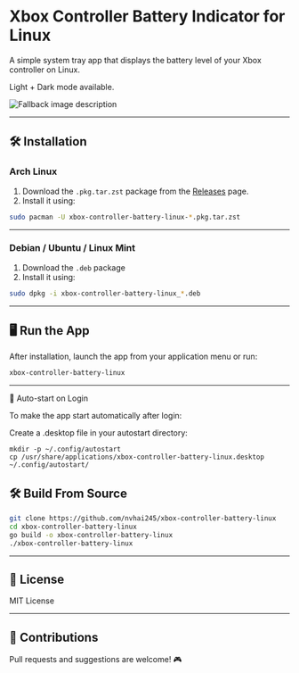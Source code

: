 
# Xbox Controller Battery Indicator for Linux

A simple system tray app that displays the battery level of your Xbox controller on Linux.

Light + Dark mode available.

<picture>
  <source media="(prefers-color-scheme: dark)" srcset="images/battery-dark.gif">
  <source media="(prefers-color-scheme: light)" srcset="images/battery-light.gif">
  <img alt="Fallback image description" src="images/battery-dark.png">
</picture>

---

## 🛠️ Installation

### Arch Linux

1. Download the `.pkg.tar.zst` package from the [Releases](https://github.com/nvhai245/xbox-controller-battery-linux/releases) page.  
2. Install it using:

```bash
sudo pacman -U xbox-controller-battery-linux-*.pkg.tar.zst
```

---

### Debian / Ubuntu / Linux Mint

1. Download the `.deb` package  
2. Install it using:

```bash
sudo dpkg -i xbox-controller-battery-linux_*.deb
```

---

## 🖥️ Run the App

After installation, launch the app from your application menu or run:

```bash
xbox-controller-battery-linux
```

---
🔄 Auto-start on Login

To make the app start automatically after login:

Create a .desktop file in your autostart directory:

```
mkdir -p ~/.config/autostart
cp /usr/share/applications/xbox-controller-battery-linux.desktop ~/.config/autostart/
```

## 🛠️ Build From Source

```bash
git clone https://github.com/nvhai245/xbox-controller-battery-linux
cd xbox-controller-battery-linux
go build -o xbox-controller-battery-linux
./xbox-controller-battery-linux
```

---

## 📄 License

MIT License

---

## 🙌 Contributions

Pull requests and suggestions are welcome! 🎮
